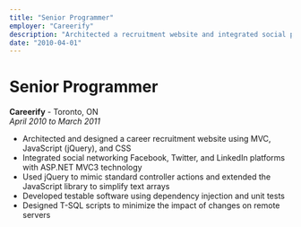 ```yaml
---
title: "Senior Programmer"
employer: "Careerify"
description: "Architected a recruitment website and integrated social platforms."
date: "2010-04-01"
---
```


# Senior Programmer

**Careerify** - Toronto, ON  
_April 2010 to March 2011_

- Architected and designed a career recruitment website using MVC, JavaScript (jQuery), and CSS
- Integrated social networking Facebook, Twitter, and LinkedIn platforms with ASP.NET MVC3 technology
- Used jQuery to mimic standard controller actions and extended the JavaScript library to simplify text arrays
- Developed testable software using dependency injection and unit tests
- Designed T-SQL scripts to minimize the impact of changes on remote servers
